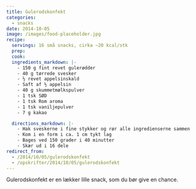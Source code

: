 ```yaml
---
title: Gulerodskonfekt
categories:
  - snacks
date: 2014-10-05
image: /images/food-placeholder.jpg
recipe:
  servings: 16 små snacks, cirka ~20 kcal/stk
  prep:
  cook:
  ingredients_markdown: |-
    - 150 g fint revet gulerødder
    - 40 g tørrede svesker
    - ½ revet appelsinskald
    - Saft af ½ appelsin
    - 40 g skummetmælkspulver
    - 1 tsk SØD
    - 1 tsk Rom aroma
    - 1 tsk vaniljepulver
    - 7 g kakao

  directions_markdown: |-
    - Hak sveskerne i fine stykker og rør alle ingredienserne sammen
    - Kom i en form i ca. 1 cm tykt lag
    - Bages ved 150 grader i 40 minutter
    - Skær ud i 16 dele
redirect_from:
  - /2014/10/05/gulerodskonfekt
  - /opskrifter/2014/10/05/gulerodskonfekt
---
```


Gulerodskonfekt er en lækker lille snack, som du bør give en chance.